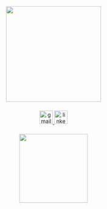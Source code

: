 ##
<div align="center" display="flex">
<a href="https://github.com/mateus-oliveira-valle/github-readme-stats">
  <img height=250 align="center" src="https://github-readme-stats.vercel.app/api?username=mateus-oliveira-valle&show_icons=true&theme=tokyonight" />
  
###
<div align="center">
  </a>
  <a href="mailto:mateusoliveiravalle007@gmail.com" target="_blank">
    <img src="https://img.shields.io/static/v1?message=Gmail&logo=gmail&label=&color=D14836&logoColor=white&labelColor=&style=for-the-badge" height="35" alt="gmail logo"  />
  </a>
  <a href="https://www.linkedin.com/in/mateus-de-oliveira-valle/" target="_blank">
    <img src="https://img.shields.io/static/v1?message=LinkedIn&logo=linkedin&label=&color=0077B5&logoColor=white&labelColor=&style=for-the-badge" height="35" alt="linkedin logo"  />
  </a>
</div>



###
<a href="https://github.com/mateus-oliveira-valle/convoychat">
  <img height=180 align="center" src="https://github-readme-stats.vercel.app/api/top-langs?username=mateus-oliveira-valle&&show_icons=true&theme=tokyonight&layout=compact&langs_count=8&card_width=300" />


##
